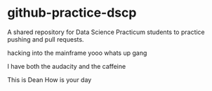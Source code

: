 # github-practice-dscp
A shared repository for Data Science Practicum students to practice pushing and pull requests.

hacking into the mainframe
yooo whats up gang

I have both the audacity and the caffeine 


This is Dean How is your day
